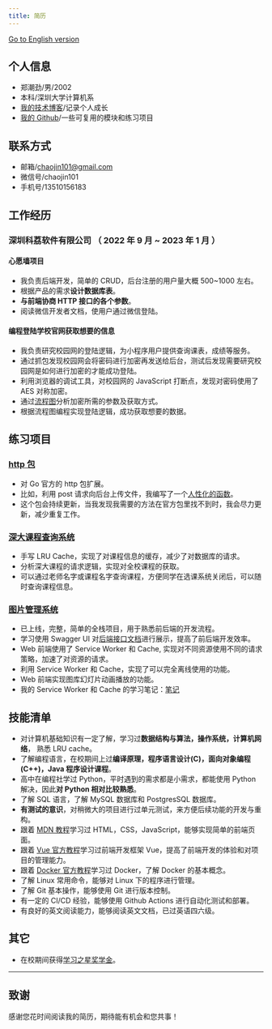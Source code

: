 ```yaml
---
title: 简历
---
```


[Go to English version](https://chaojin101.github.io/posts/Resume-english/)

## 个人信息

- 郑潮劲/男/2002
- 本科/深圳大学计算机系
- [我的技术博客](https://chaojin101.github.io)/记录个人成长
- [我的 Github](https://github.com/chaojin101)/一些可复用的模块和练习项目

## 联系方式

- 邮箱/chaojin101@gmail.com
- 微信号/chaojin101
- 手机号/13510156183

## 工作经历

### 深圳科荔软件有限公司 （ 2022 年 9 月 ~ 2023 年 1 月 ）

#### 心愿墙项目

- 我负责后端开发，简单的 CRUD，后台注册的用户量大概 500~1000 左右。
- 根据产品的需求**设计数据库表**。
- **与前端协商 HTTP 接口的各个参数**。
- 阅读微信开发者文档，使用户通过微信登陆。

#### 编程登陆学校官网获取想要的信息

- 我负责研究校园网的登陆逻辑，为小程序用户提供查询课表，成绩等服务。
- 通过抓包发现校园网会将密码进行加密再发送给后台，测试后发现需要研究校园网是如何进行加密的才能成功登陆。
- 利用浏览器的调试工具，对校园网的 JavaScript 打断点，发现对密码使用了 AES 对称加密。
- 通过[流程图](https://static.179324.xyz/static/login-to-szu-flow-chart-827fdf2d-c63e-45f6-a46b-1c96390922b2.png)分析加密所需的参数及获取方式。
- 根据流程图编程实现登陆逻辑，成功获取想要的数据。

## 练习项目

### [http 包](https://github.com/chaojin101/http)

- 对 Go 官方的 http 包扩展。
- 比如，利用 post 请求向后台上传文件，我编写了一个[人性化的函数](https://github.com/chaojin101/http#httppostmultipart)。
- 这个包会持续更新，当我发现我需要的方法在官方包里找不到时，我会尽力更新，减少重复工作。

### [深大课程查询系统](https://szu-course.179324.xyz/docs)

- 手写 LRU Cache，实现了对课程信息的缓存，减少了对数据库的请求。
- 分析深大课程的请求逻辑，实现对全校课程的获取。
- 可以通过老师名字或课程名字查询课程，方便同学在选课系统关闭后，可以随时查询课程信息。

### [图片管理系统](https://gallery.179324.xyz/gallery)

- 已上线，完整，简单的全栈项目，用于熟悉前后端的开发流程。
- 学习使用 Swagger UI 对[后端接口文档](https://api.gallery.179324.xyz/docs)进行展示，提高了前后端开发效率。
- Web 前端使用了 Service Worker 和 Cache, 实现对不同资源使用不同的请求策略，加速了对资源的请求。
- 利用 Service Worker 和 Cache，实现了可以完全离线使用的功能。
- Web 前端实现图库幻灯片动画播放的功能。
- 我的 Service Worker 和 Cache 的学习笔记：[笔记](https://chaojin101.github.io/posts/web-service-worker/)

## 技能清单

- 对计算机基础知识有一定了解，学习过**数据结构与算法，操作系统，计算机网络**， 熟悉 LRU cache。
- 了解编程语言，在校期间上过**编译原理，程序语言设计(C)，面向对象编程(C++)，Java 程序设计课程**。
- 高中在编程社学过 Python，平时遇到的需求都是小需求，都能使用 Python 解决，因此**对 Python 相对比较熟悉**。
- 了解 SQL 语言，了解 MySQL 数据库和 PostgresSQL 数据库。
- **有测试的意识**，对稍微大的项目进行过单元测试，来方便后续功能的开发与重构。
- 跟着 [MDN 教程](https://developer.mozilla.org/en-US/docs/Learn)学习过 HTML，CSS，JavaScript，能够实现简单的前端页面。
- 跟着 [Vue 官方教程](https://vuejs.org/guide/introduction.html)学习过前端开发框架 Vue，提高了前端开发的体验和对项目的管理能力。
- 跟着 [Docker 官方教程](https://docs.docker.com/get-started/)学习过 Docker，了解 Docker 的基本概念。
- 了解 Linux 常用命令，能够对 Linux 下的程序进行管理。
- 了解 Git 基本操作，能够使用 Git 进行版本控制。
- 有一定的 CI/CD 经验，能够使用 Github Actions 进行自动化测试和部署。
- 有良好的英文阅读能力，能够阅读英文文档，已过英语四六级。

## 其它

- 在校期间获得[学习之星奖学金](https://static.179324.xyz/static/%E5%AD%A6%E4%B9%A0%E4%B9%8B%E6%98%9F-c0b92048-0884-4151-923f-18a4bda33783.jpg)。

---

## 致谢

感谢您花时间阅读我的简历，期待能有机会和您共事！
